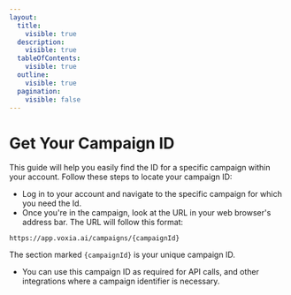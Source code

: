 ```yaml
---
layout:
  title:
    visible: true
  description:
    visible: true
  tableOfContents:
    visible: true
  outline:
    visible: true
  pagination:
    visible: false
---
```


# Get Your Campaign ID

This guide will help you easily find the ID for a specific campaign within your account. Follow these steps to locate your campaign ID:

* Log in to your account and navigate to the specific campaign for which you need the Id.
* Once you're in the campaign, look at the URL in your web browser's address bar. The URL will follow this format:

```http
https://app.voxia.ai/campaigns/{campaignId}
```

The section marked `{campaignId}` is your unique campaign ID.

* You can use this campaign ID as required for API calls, and other integrations where a campaign identifier is necessary.

